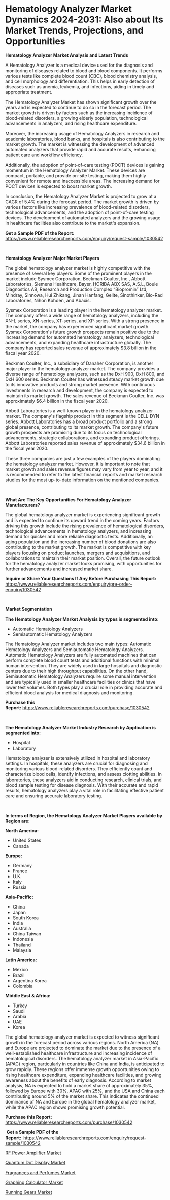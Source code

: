 <p><h1>Hematology Analyzer Market Dynamics 2024-2031: Also about Its Market Trends, Projections, and Opportunities</h1></p><p><strong>Hematology Analyzer Market Analysis and Latest Trends</strong></p>
<p><p>A Hematology Analyzer is a medical device used for the diagnosis and monitoring of diseases related to blood and blood components. It performs various tests like complete blood count (CBC), blood chemistry analysis, and cell morphology and differentiation. This helps in early detection of diseases such as anemia, leukemia, and infections, aiding in timely and appropriate treatment.</p><p>The Hematology Analyzer Market has shown significant growth over the years and is expected to continue to do so in the forecast period. The market growth is driven by factors such as the increasing incidence of blood-related disorders, a growing elderly population, technological advancements in analyzers, and rising healthcare expenditure.</p><p>Moreover, the increasing usage of Hematology Analyzers in research and academic laboratories, blood banks, and hospitals is also contributing to the market growth. The market is witnessing the development of advanced automated analyzers that provide rapid and accurate results, enhancing patient care and workflow efficiency.</p><p>Additionally, the adoption of point-of-care testing (POCT) devices is gaining momentum in the Hematology Analyzer Market. These devices are compact, portable, and provide on-site testing, making them highly convenient for remote and inaccessible areas. The increasing demand for POCT devices is expected to boost market growth.</p><p>In conclusion, the Hematology Analyzer Market is projected to grow at a CAGR of 5.4% during the forecast period. The market growth is driven by various factors like increasing prevalence of blood-related disorders, technological advancements, and the adoption of point-of-care testing devices. The development of automated analyzers and the growing usage in healthcare facilities also contribute to the market's expansion.</p></p>
<p><strong>Get a Sample PDF of the Report:&nbsp;</strong> <a href="https://www.reliableresearchreports.com/enquiry/request-sample/1030542">https://www.reliableresearchreports.com/enquiry/request-sample/1030542</a></p>
<p>&nbsp;</p>
<p><strong>Hematology Analyzer Major Market Players</strong></p>
<p><p>The global hematology analyzer market is highly competitive with the presence of several key players. Some of the prominent players in the market include Sysmex Corporation, Beckman Coulter, Inc., Abbott Laboratories, Siemens Healthcare, Bayer, HORIBA ABX SAS, A.S.L, Boule Diagnostics AB, Research and Production Complex “Biopromin” Ltd, Mindray, Sinnowa, Hui Zhikang, Jinan Hanfang, Gelite, Sinothinker, Bio-Rad Laboratories, Nihon Kohden, and Abaxis.</p><p>Sysmex Corporation is a leading player in the hematology analyzer market. The company offers a wide range of hematology analyzers, including the XN-L series, XN-series, XT-series, and XP-series. With a strong presence in the market, the company has experienced significant market growth. Sysmex Corporation's future growth prospects remain positive due to the increasing demand for automated hematology analyzers, technological advancements, and expanding healthcare infrastructure globally. The company has reported sales revenue of approximately $3.8 billion in the fiscal year 2020.</p><p>Beckman Coulter, Inc., a subsidiary of Danaher Corporation, is another major player in the hematology analyzer market. The company provides a diverse range of hematology analyzers, such as the DxH 900, DxH 800, and DxH 600 series. Beckman Coulter has witnessed steady market growth due to its innovative products and strong market presence. With continuous investments in research and development, the company is expected to maintain its market growth. The sales revenue of Beckman Coulter, Inc. was approximately $6.4 billion in the fiscal year 2020.</p><p>Abbott Laboratories is a well-known player in the hematology analyzer market. The company's flagship product in this segment is the CELL-DYN series. Abbott Laboratories has a broad product portfolio and a strong global presence, contributing to its market growth. The company's future growth prospects are promising due to its focus on technological advancements, strategic collaborations, and expanding product offerings. Abbott Laboratories reported sales revenue of approximately $34.6 billion in the fiscal year 2020.</p><p>These three companies are just a few examples of the players dominating the hematology analyzer market. However, it is important to note that market growth and sales revenue figures may vary from year to year, and it is recommended to refer to the latest financial reports and market research studies for the most up-to-date information on the mentioned companies.</p></p>
<p>&nbsp;</p>
<p><strong>What Are The Key Opportunities For Hematology Analyzer Manufacturers?</strong></p>
<p><p>The global hematology analyzer market is experiencing significant growth and is expected to continue its upward trend in the coming years. Factors driving this growth include the rising prevalence of hematological disorders, technological advancements in hematology analyzers, and increasing demand for quicker and more reliable diagnostic tests. Additionally, an aging population and the increasing number of blood donations are also contributing to the market growth. The market is competitive with key players focusing on product launches, mergers and acquisitions, and collaborations to maintain their market position. Overall, the future outlook for the hematology analyzer market looks promising, with opportunities for further advancements and increased market share.</p></p>
<p><strong>Inquire or Share Your Questions If Any Before Purchasing This Report:</strong> <a href="https://www.reliableresearchreports.com/enquiry/pre-order-enquiry/1030542">https://www.reliableresearchreports.com/enquiry/pre-order-enquiry/1030542</a></p>
<p>&nbsp;</p>
<p><strong>Market Segmentation</strong></p>
<p><strong>The Hematology Analyzer Market Analysis by types is segmented into:</strong></p>
<p><ul><li>Automatic Hematology Analyzers</li><li>Semiautomatic Hematology Analyzers</li></ul></p>
<p><p>The Hematology Analyzer market includes two main types: Automatic Hematology Analyzers and Semiautomatic Hematology Analyzers. Automatic Hematology Analyzers are fully automated machines that can perform complete blood count tests and additional functions with minimal human intervention. They are widely used in large hospitals and diagnostic centers due to their high throughput capabilities. On the other hand, Semiautomatic Hematology Analyzers require some manual intervention and are typically used in smaller healthcare facilities or clinics that have lower test volumes. Both types play a crucial role in providing accurate and efficient blood analysis for medical diagnosis and monitoring.</p></p>
<p><strong>Purchase this Report:&nbsp;</strong><a href="https://www.reliableresearchreports.com/purchase/1030542">https://www.reliableresearchreports.com/purchase/1030542</a></p>
<p>&nbsp;</p>
<p><strong>The Hematology Analyzer Market Industry Research by Application is segmented into:</strong></p>
<p><ul><li>Hospital</li><li>Laboratory</li></ul></p>
<p><p>Hematology analyzer is extensively utilized in hospital and laboratory settings. In hospitals, these analyzers are crucial for diagnosing and monitoring various blood-related disorders. They efficiently count and characterize blood cells, identify infections, and assess clotting abilities. In laboratories, these analyzers aid in conducting research, clinical trials, and blood sample testing for disease diagnosis. With their accurate and rapid results, hematology analyzers play a vital role in facilitating effective patient care and ensuring accurate laboratory testing.</p></p>
<p>&nbsp;</p>
<p><strong>In terms of Region, the Hematology Analyzer Market Players available by Region are:</strong></p>
<p>
    <p> <strong> North America: </strong>
        <ul>
            <li>United States</li>
            <li>Canada</li>
        </ul>
        </p> 
    <p> <strong> Europe: </strong>
        <ul>
            <li>Germany</li>
            <li>France</li>
            <li>U.K.</li>
            <li>Italy</li>
            <li>Russia</li>
        </ul>
        </p> 
    <p> <strong> Asia-Pacific: </strong>
        <ul>
            <li>China</li>
            <li>Japan</li>
            <li>South Korea</li>
            <li>India</li>
            <li>Australia</li>
            <li>China Taiwan</li>
            <li>Indonesia</li>
            <li>Thailand</li>
            <li>Malaysia</li>
        </ul>
        </p> 
    <p> <strong> Latin America: </strong>
        <ul>
            <li>Mexico</li>
            <li>Brazil</li>
            <li>Argentina Korea</li>
            <li>Colombia</li>
        </ul>
        </p> 
    <p> <strong> Middle East & Africa: </strong>
        <ul>
            <li>Turkey</li>
            <li>Saudi</li>
            <li>Arabia</li>
            <li>UAE</li>
            <li>Korea</li>
        </ul>
    </p>
    </p>
<p><p>The global hematology analyzer market is expected to witness significant growth in the forecast period across various regions. North America (NA) and Europe are projected to dominate the market due to the presence of a well-established healthcare infrastructure and increasing incidence of hematological disorders. The hematology analyzer market in Asia-Pacific (APAC) region, particularly in countries like China and India, is anticipated to grow rapidly. These regions offer immense growth opportunities owing to rising healthcare expenditure, expanding healthcare facilities, and growing awareness about the benefits of early diagnosis. According to market analysis, NA is expected to hold a market share of approximately 35%, followed by Europe with 30%, APAC with 25%, and the USA and China each contributing around 5% of the market share. This indicates the continued dominance of NA and Europe in the global hematology analyzer market, while the APAC region shows promising growth potential.</p></p>
<p><strong>Purchase this Report: </strong><a href="https://www.reliableresearchreports.com/purchase/1030542">https://www.reliableresearchreports.com/purchase/1030542</a></p>
<p>&nbsp;<strong>Get a Sample PDF of the Report:&nbsp;&nbsp;</strong><a href="https://www.reliableresearchreports.com/enquiry/request-sample/1030542">https://www.reliableresearchreports.com/enquiry/request-sample/1030542</a></p>
<p><strong></strong></p>
<p><p><a href="https://medium.com/@andreametcalfe66/rf-power-amplifier-market-size-reveals-the-best-marketing-channels-in-global-industry-e7d130c80d29">RF Power Amplifier Market</a></p><p><a href="https://medium.com/@andreametcalfe66/quantum-dot-display-market-trends-and-market-analysis-forecasted-for-period-2024-2031-ec68a7356149">Quantum Dot Display Market</a></p><p><a href="https://medium.com/p/f81b8c5cf4ae/edit">Fragrances and Perfumes Market</a></p><p><a href="https://medium.com/@andreametcalfe66/graphing-calculator-market-trends-and-market-analysis-forecasted-for-period-2024-2031-0f163675fe10">Graphing Calculator Market</a></p><p><a href="https://medium.com/@andreametcalfe66/running-gears-market-size-and-market-trends-complete-industry-overview-2024-to-2031-c1c7d9e399ff">Running Gears Market</a></p></p>
